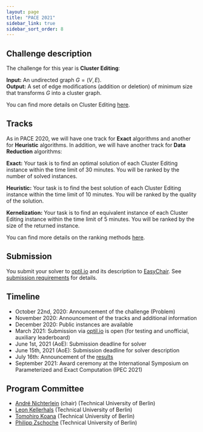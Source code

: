 ```yaml
---
layout: page
title: "PACE 2021"
sidebar_link: true
sidebar_sort_order: 8
---
```


## Challenge description

The challenge for this year is **Cluster Editing**:

**Input:** An undirected graph $G = (V, E)$. <br/>
**Output:** A set of edge modifications (addition or deletion) of minimum size that transforms $G$ into a cluster graph.

You can find more details on Cluster Editing [here](cluster-editing/).

## Tracks

As in PACE 2020, we will have one track for **Exact** algorithms and another for **Heuristic** algorithms.
In addition, we will have another track for **Data Reduction** algorithms:

**Exact:**
Your task is to find an optimal solution of each Cluster Editing instance within the time limit of 30 minutes.
You will be ranked by the number of solved instances.

**Heuristic:**
Your task is to find the best solution of each Cluster Editing instance within the time limit of 10 minutes.
You will be ranked by the quality of the solution.

**Kernelization:**
Your task is to find an equivalent instance of each Cluster Editing instance within the time limit of 5 minutes.
You will be ranked by the size of the returned instance.

You can find more details on the ranking methods [here](tracks/).

## Submission

You submit your solver to [optil.io](https://optil.io/) and its description to [EasyChair](https://easychair.org/conferences/?conf=pace2021).
See [submission requirements](submissions/) for details.

## Timeline

- October 22nd, 2020: Announcement of the challenge (Problem)
- November 2020: Announcement of the tracks and additional information
- December 2020: Public instances are available
- March 2021: Submission via [optil.io](https://optil.io/) is open (for testing and unofficial, auxiliary leaderboard)
- June 1st, 2021 (AoE): Submission deadline for solver
- June 15th, 2021 (AoE): Submission deadline for solver description
- July 16th: Announcement of the [results](results/)
- September 2021: Award ceremony at the International Symposium on Parameterized and Exact Computation (IPEC 2021) 

<!--
## Prizes

TBA
-->

## Program Committee

- [André Nichterlein](https://www.akt.tu-berlin.de/menue/team/nichterlein_andre/) (chair) (Technical University of Berlin)
- [Leon Kellerhals](https://kellerhals.io/) (Technical University of Berlin)
- [Tomohiro Koana](https://tomohirokoana.github.io/) (Technical University of Berlin)
- [Philipp Zschoche](https://zschoche.org/) (Technical University of Berlin)
